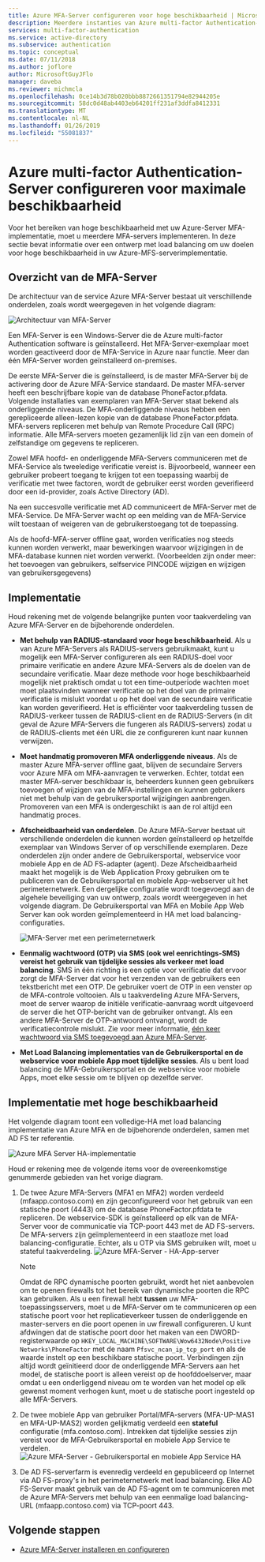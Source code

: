 ```yaml
---
title: Azure MFA-Server configureren voor hoge beschikbaarheid | Microsoft Docs
description: Meerdere instanties van Azure multi-factor Authentication-Server in configuraties die zorgen voor hoge beschikbaarheid implementeren.
services: multi-factor-authentication
ms.service: active-directory
ms.subservice: authentication
ms.topic: conceptual
ms.date: 07/11/2018
ms.author: joflore
author: MicrosoftGuyJFlo
manager: daveba
ms.reviewer: michmcla
ms.openlocfilehash: 0ce14b3d78b020bbb8872661351794e82944205e
ms.sourcegitcommit: 58dc0d48ab4403eb64201ff231af3ddfa8412331
ms.translationtype: MT
ms.contentlocale: nl-NL
ms.lasthandoff: 01/26/2019
ms.locfileid: "55081837"
---
```

# <a name="configure-azure-multi-factor-authentication-server-for-high-availability"></a>Azure multi-factor Authentication-Server configureren voor maximale beschikbaarheid

Voor het bereiken van hoge beschikbaarheid met uw Azure-Server MFA-implementatie, moet u meerdere MFA-servers implementeren. In deze sectie bevat informatie over een ontwerp met load balancing om uw doelen voor hoge beschikbaarheid in uw Azure-MFS-serverimplementatie.

## <a name="mfa-server-overview"></a>Overzicht van de MFA-Server

De architectuur van de service Azure MFA-Server bestaat uit verschillende onderdelen, zoals wordt weergegeven in het volgende diagram:

 ![Architectuur van MFA-Server](./media/howto-mfaserver-deploy-ha/mfa-ha-architecture.png)

Een MFA-Server is een Windows-Server die de Azure multi-factor Authentication software is geïnstalleerd. Het MFA-Server-exemplaar moet worden geactiveerd door de MFA-Service in Azure naar functie. Meer dan één MFA-Server worden geïnstalleerd on-premises.

De eerste MFA-Server die is geïnstalleerd, is de master MFA-Server bij de activering door de Azure MFA-Service standaard. De master MFA-server heeft een beschrijfbare kopie van de database PhoneFactor.pfdata. Volgende installaties van exemplaren van MFA-Server staat bekend als onderliggende niveaus. De MFA-onderliggende niveaus hebben een gerepliceerde alleen-lezen kopie van de database PhoneFactor.pfdata. MFA-servers repliceren met behulp van Remote Procedure Call (RPC) informatie. Alle MFA-servers moeten gezamenlijk lid zijn van een domein of zelfstandige om gegevens te repliceren.

Zowel MFA hoofd- en onderliggende MFA-Servers communiceren met de MFA-Service als tweeledige verificatie vereist is. Bijvoorbeeld, wanneer een gebruiker probeert toegang te krijgen tot een toepassing waarbij de verificatie met twee factoren, wordt de gebruiker eerst worden geverifieerd door een id-provider, zoals Active Directory (AD).

Na een succesvolle verificatie met AD communiceert de MFA-Server met de MFA-Service. De MFA-Server wacht op een melding van de MFA-Service wilt toestaan of weigeren van de gebruikerstoegang tot de toepassing.

Als de hoofd-MFA-server offline gaat, worden verificaties nog steeds kunnen worden verwerkt, maar bewerkingen waarvoor wijzigingen in de MFA-database kunnen niet worden verwerkt. (Voorbeelden zijn onder meer: het toevoegen van gebruikers, selfservice PINCODE wijzigen en wijzigen van gebruikersgegevens)

## <a name="deployment"></a>Implementatie

Houd rekening met de volgende belangrijke punten voor taakverdeling van Azure MFA-Server en de bijbehorende onderdelen.

* **Met behulp van RADIUS-standaard voor hoge beschikbaarheid**. Als u van Azure MFA-Servers als RADIUS-servers gebruikmaakt, kunt u mogelijk een MFA-Server configureren als een RADIUS-doel voor primaire verificatie en andere Azure MFA-Servers als de doelen van de secundaire verificatie. Maar deze methode voor hoge beschikbaarheid mogelijk niet praktisch omdat u tot een time-outperiode wachten moet moet plaatsvinden wanneer verificatie op het doel van de primaire verificatie is mislukt voordat u op het doel van de secundaire verificatie kan worden geverifieerd. Het is efficiënter voor taakverdeling tussen de RADIUS-verkeer tussen de RADIUS-client en de RADIUS-Servers (in dit geval de Azure MFA-Servers die fungeren als RADIUS-servers) zodat u de RADIUS-clients met één URL die ze configureren kunt naar kunnen verwijzen.
* **Moet handmatig promoveren MFA onderliggende niveaus**. Als de master Azure MFA-server offline gaat, blijven de secundaire Servers voor Azure MFA om MFA-aanvragen te verwerken. Echter, totdat een master MFA-server beschikbaar is, beheerders kunnen geen gebruikers toevoegen of wijzigen van de MFA-instellingen en kunnen gebruikers niet met behulp van de gebruikersportal wijzigingen aanbrengen. Promoveren van een MFA is ondergeschikt is aan de rol altijd een handmatig proces.
* **Afscheidbaarheid van onderdelen**. De Azure MFA-Server bestaat uit verschillende onderdelen die kunnen worden geïnstalleerd op hetzelfde exemplaar van Windows Server of op verschillende exemplaren. Deze onderdelen zijn onder andere de Gebruikersportal, webservice voor mobiele App en de AD FS-adapter (agent). Deze Afscheidbaarheid maakt het mogelijk is de Web Application Proxy gebruiken om te publiceren van de Gebruikersportal en mobiele App-webserver uit het perimeternetwerk. Een dergelijke configuratie wordt toegevoegd aan de algehele beveiliging van uw ontwerp, zoals wordt weergegeven in het volgende diagram. De Gebruikersportal van MFA en Mobile App Web Server kan ook worden geïmplementeerd in HA met load balancing-configuraties.

   ![MFA-Server met een perimeternetwerk](./media/howto-mfaserver-deploy-ha/mfasecurity.png)

* **Eenmalig wachtwoord (OTP) via SMS (ook wel eenrichtings-SMS) vereist het gebruik van tijdelijke sessies als verkeer met load balancing**. SMS in één richting is een optie voor verificatie dat ervoor zorgt de MFA-Server dat voor het verzenden van de gebruikers een tekstbericht met een OTP. De gebruiker voert de OTP in een venster op de MFA-controle voltooien. Als u taakverdeling Azure MFA-Servers, moet de server waarop de initiële verificatie-aanvraag wordt uitgevoerd de server die het OTP-bericht van de gebruiker ontvangt. Als een andere MFA-Server de OTP-antwoord ontvangt, wordt de verificatiecontrole mislukt. Zie voor meer informatie, [één keer wachtwoord via SMS toegevoegd aan Azure MFA-Server](https://blogs.technet.microsoft.com/enterprisemobility/2015/03/02/one-time-password-over-sms-added-to-azure-mfa-server).
* **Met Load Balancing implementaties van de Gebruikersportal en de webservice voor mobiele App moet tijdelijke sessies**. Als u bent load balancing de MFA-Gebruikersportal en de webservice voor mobiele Apps, moet elke sessie om te blijven op dezelfde server.

## <a name="high-availability-deployment"></a>Implementatie met hoge beschikbaarheid

Het volgende diagram toont een volledige-HA met load balancing implementatie van Azure MFA en de bijbehorende onderdelen, samen met AD FS ter referentie.

 ![Azure MFA Server HA-implementatie](./media/howto-mfaserver-deploy-ha/mfa-ha-deployment.png)

Houd er rekening mee de volgende items voor de overeenkomstige genummerde gebieden van het vorige diagram.

1. De twee Azure MFA-Servers (MFA1 en MFA2) worden verdeeld (mfaapp.contoso.com) en zijn geconfigureerd voor het gebruik van een statische poort (4443) om de database PhoneFactor.pfdata te repliceren. De webservice-SDK is geïnstalleerd op elk van de MFA-Server voor de communicatie via TCP-poort 443 met de AD FS-servers. De MFA-servers zijn geïmplementeerd in een staatloze met load balancing-configuratie. Echter, als u OTP via SMS gebruiken wilt, moet u stateful taakverdeling.
   ![Azure MFA-Server - HA-App-server](./media/howto-mfaserver-deploy-ha/mfaapp.png)

   > [!NOTE]
   > Omdat de RPC dynamische poorten gebruikt, wordt het niet aanbevolen om te openen firewalls tot het bereik van dynamische poorten die RPC kan gebruiken. Als u een firewall hebt **tussen** uw MFA-toepassingsservers, moet u de MFA-Server om te communiceren op een statische poort voor het replicatieverkeer tussen de onderliggende en master-servers en die poort openen in uw firewall configureren. U kunt afdwingen dat de statische poort door het maken van een DWORD-registerwaarde op ```HKEY_LOCAL_MACHINE\SOFTWARE\Wow6432Node\Positive Networks\PhoneFactor``` met de naam ```Pfsvc_ncan_ip_tcp_port``` en als de waarde instelt op een beschikbare statische poort. Verbindingen zijn altijd wordt geïnitieerd door de onderliggende MFA-Servers aan het model, de statische poort is alleen vereist op de hoofddoelserver, maar omdat u een onderliggend niveau om te worden van het model op elk gewenst moment verhogen kunt, moet u de statische poort ingesteld op alle MFA-Servers.

2. De twee mobiele App van gebruiker Portal/MFA-servers (MFA-UP-MAS1 en MFA-UP-MAS2) worden gelijkmatig verdeeld een **stateful** configuratie (mfa.contoso.com). Intrekken dat tijdelijke sessies zijn vereist voor de MFA-Gebruikersportal en mobiele App Service te verdelen.
   ![Azure MFA-Server - Gebruikersportal en mobiele App Service HA](./media/howto-mfaserver-deploy-ha/mfaportal.png)
3. De AD FS-serverfarm is evenredig verdeeld en gepubliceerd op Internet via AD FS-proxy's in het perimeternetwerk met load balancing. Elke AD FS-Server maakt gebruik van de AD FS-agent om te communiceren met de Azure MFA-Servers met behulp van een eenmalige load balancing-URL (mfaapp.contoso.com) via TCP-poort 443.

## <a name="next-steps"></a>Volgende stappen

* [Azure MFA-Server installeren en configureren](howto-mfaserver-deploy.md)
